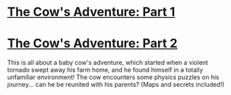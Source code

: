 # [The Cow's Adventure: Part 1](https://nicephysics.github.io/cow/one)
# [The Cow's Adventure: Part 2](https://nicephysics.github.io/cow/two)
This is all about a baby cow's adventure, which started when a violent tornado swept away his farm home, and he found himself in a totally unfamiliar environment! The cow encounters some physics puzzles on his journey... can he be reunited with his parents? (Maps and secrets included!)
